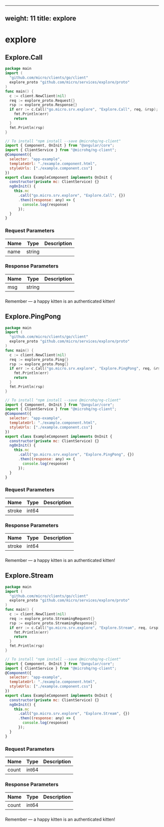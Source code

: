 
---
weight: 11
title: explore
---
# explore

## Explore.Call
```go
package main
import (
  "github.com/micro/clients/go/client"
  explore_proto "github.com/micro/services/explore/proto"
)
func main() {
  c := client.NewClient(nil)
  req := explore_proto.Request{}
  rsp := explore_proto.Response{}
  if err := c.Call("go.micro.srv.explore", "Explore.Call", req, &rsp); err != nil {
    fmt.Println(err)
    return
  }
  fmt.Println(rsp)
}
```
```javascript
// To install "npm install --save @microhq/ng-client"
import { Component, OnInit } from "@angular/core";
import { ClientService } from "@microhq/ng-client";
@Component({
  selector: "app-example",
  templateUrl: "./example.component.html",
  styleUrls: ["./example.component.css"]
})
export class ExampleComponent implements OnInit {
  constructor(private mc: ClientService) {}
  ngOnInit() {
    this.mc
      .call("go.micro.srv.explore", "Explore.Call", {})
      .then((response: any) => {
        console.log(response)
      });
  }
}
```

### Request Parameters
Name |  Type | Description
--------- | --------- | ---------
name | string | 

### Response Parameters
Name |  Type | Description
--------- | --------- | ---------
msg | string | 


### 
<aside class="success">
Remember — a happy kitten is an authenticated kitten!
</aside>

## Explore.PingPong
```go
package main
import (
  "github.com/micro/clients/go/client"
  explore_proto "github.com/micro/services/explore/proto"
)
func main() {
  c := client.NewClient(nil)
  req := explore_proto.Ping{}
  rsp := explore_proto.Pong{}
  if err := c.Call("go.micro.srv.explore", "Explore.PingPong", req, &rsp); err != nil {
    fmt.Println(err)
    return
  }
  fmt.Println(rsp)
}
```
```javascript
// To install "npm install --save @microhq/ng-client"
import { Component, OnInit } from "@angular/core";
import { ClientService } from "@microhq/ng-client";
@Component({
  selector: "app-example",
  templateUrl: "./example.component.html",
  styleUrls: ["./example.component.css"]
})
export class ExampleComponent implements OnInit {
  constructor(private mc: ClientService) {}
  ngOnInit() {
    this.mc
      .call("go.micro.srv.explore", "Explore.PingPong", {})
      .then((response: any) => {
        console.log(response)
      });
  }
}
```

### Request Parameters
Name |  Type | Description
--------- | --------- | ---------
stroke | int64 | 

### Response Parameters
Name |  Type | Description
--------- | --------- | ---------
stroke | int64 | 


### 
<aside class="success">
Remember — a happy kitten is an authenticated kitten!
</aside>

## Explore.Stream
```go
package main
import (
  "github.com/micro/clients/go/client"
  explore_proto "github.com/micro/services/explore/proto"
)
func main() {
  c := client.NewClient(nil)
  req := explore_proto.StreamingRequest{}
  rsp := explore_proto.StreamingResponse{}
  if err := c.Call("go.micro.srv.explore", "Explore.Stream", req, &rsp); err != nil {
    fmt.Println(err)
    return
  }
  fmt.Println(rsp)
}
```
```javascript
// To install "npm install --save @microhq/ng-client"
import { Component, OnInit } from "@angular/core";
import { ClientService } from "@microhq/ng-client";
@Component({
  selector: "app-example",
  templateUrl: "./example.component.html",
  styleUrls: ["./example.component.css"]
})
export class ExampleComponent implements OnInit {
  constructor(private mc: ClientService) {}
  ngOnInit() {
    this.mc
      .call("go.micro.srv.explore", "Explore.Stream", {})
      .then((response: any) => {
        console.log(response)
      });
  }
}
```

### Request Parameters
Name |  Type | Description
--------- | --------- | ---------
count | int64 | 

### Response Parameters
Name |  Type | Description
--------- | --------- | ---------
count | int64 | 


### 
<aside class="success">
Remember — a happy kitten is an authenticated kitten!
</aside>


